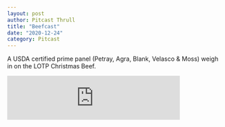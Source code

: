 ```yaml
---
layout: post
author: Pitcast Thrull
title: "Beefcast"
date: "2020-12-24"
category: Pitcast
---
```


A USDA certified prime panel (Petray, Agra, Blank, Velasco & Moss) weigh in on the LOTP Christmas Beef.

<iframe src="https://anchor.fm/pitcast/embed/episodes/Beefcast-eo6nkb" height="102px" width="400px" frameborder="0" scrolling="no"></iframe>